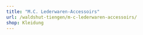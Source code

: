 ```yaml
---
title: "M.C. Lederwaren-Accessoirs"
url: /waldshut-tiengen/m-c-lederwaren-accessoirs/
shop: Kleidung
---
```

